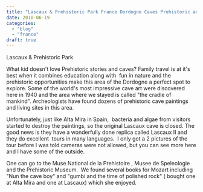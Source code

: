 ```yaml
---
title: "Lascaux & Prehistoric Park France Dordogne Caves Prehistoric art tour Muse National de la Prehistoire"
date: 2010-06-19
categories: 
  - "blog"
  - "france"
draft: true
---
```


Lascaux & Prehistoric Park

<!--more-->

What kid doesn't love Prehistoric stories and caves? Family travel is at it's best when it combines education along with  fun in nature and the prehistoric opportunities make this area of the Dordogne a perfect spot to explore. Some of the world's most impressive cave art were discovered here in 1940 and the area where we stayed is called "the cradle of mankind". Archeologists have found dozens of prehistoric cave paintings and living sites in this area.  
  
Unfortunately, just like Alta Mira in Spain,  bacteria and algae from visitors started to destroy the paintings, so the original Lascaux cave is closed. The good news is they have a wonderfully done replica called Lascaux II and they do excellent  tours in many languages.  I only got a 2 pictures of the tour before I was told cameras were not allowed, but you can see more here and I have some of the outside.  
  
One can go to the Muse National de la Prehistoire , Musee de Speleologie and the Prehistoric Museum.  We found several books for Mozart including  "Nun the cave boy" and "gumbi and the time of polished rock" ( bought one at Alta Mira and one at Lascaux) which she enjoyed.
